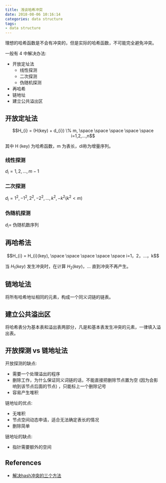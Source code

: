 ```yaml
---
title: 浅谈哈希冲突
date: 2018-08-06 10:16:14
categories: data structure
tags:
- data structure
---
```


理想的哈希函数是不会有冲突的，但是实际的哈希函数，不可能完全避免冲突。

一般有 4 中解决办法: 

- 开放定址法
    - 线性探测
    - 二次探测
    - 伪随机探测
- 再哈希
- 链地址
- 建立公共溢出区

## 开放定址法

$$H_{i} = (H(key) + d_{i}) \% m, \space \space \space \space \space i=1,2,...,n$$

其中 H (key) 为哈希函数，m 为表长，di称为增量序列。

### 线性探测

$d_{i} = 1, 2, ..., m - 1$

### 二次探测

$d_{i} = 1^{2}, -1^{2}, 2^{2}, -2^{2},..., k^{2}, -k^{2}  (k^{2} < m)$

### 伪随机探测

$d_{i}=$ 伪随机数序列

## 再哈希法

$$H_{i} = H_{i}(key), \space \space \space \space \space  i=1，2，…，k$$

当 $H_{1}(key)$ 发生冲突时，在计算 $H_{2}(key)$，... 直到冲突不再产生。

## 链地址法

将所有哈希地址相同的元素，构成一个同义词链的链表。

## 建立公共溢出区

将哈希表分为基本表和溢出表两部分，凡是和基本表发生冲突的元素，一律填入溢出表。

## 开放探测 vs 链地址法

开放探测的缺点: 

- 需要一个处理溢出的程序
- 删除工作，为什么保证同义词链的话，不能直接把删除节点置为空 (因为会影响到该节点后面的节点) ，只能标上一个删除记号
- 容易产生堆积

链地址的优点: 

- 无堆积
- 节点空间动态申请，适合无法确定表长的情况
- 删除简单

链地址的缺点: 

- 指针需要额外的空间 

## References

- [解决hash冲突的三个方法](https://www.cnblogs.com/wuchaodzxx/p/7396599.html)
